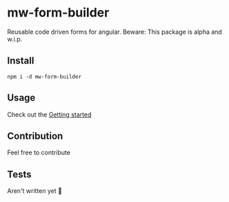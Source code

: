 # mw-form-builder

Reusable code driven forms for angular.
Beware: This package is alpha and w.i.p.

## Install

`npm i -d mw-form-builder`

## Usage

Check out the [Getting started](./docs/getting-started.md)

## Contribution
Feel free to contribute

## Tests
Aren't written yet 😬
